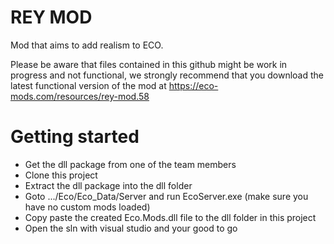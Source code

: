 # REY MOD
Mod that aims to add realism to ECO.

Please be aware that files contained in this github might be work in progress and not functional, we strongly recommend that you download the latest functional version of the mod at https://eco-mods.com/resources/rey-mod.58

# Getting started

* Get the dll package from one of the team members
* Clone this project
* Extract the dll package into the dll folder
* Goto .../Eco/Eco_Data/Server and run EcoServer.exe (make sure you have no custom mods loaded)
* Copy paste the created Eco.Mods.dll file to the dll folder in this project
* Open the sln with visual studio and your good to go